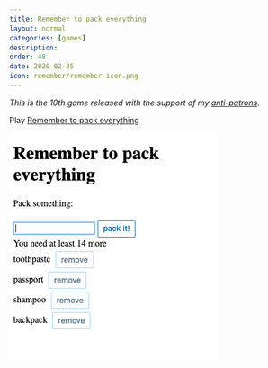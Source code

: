 ```yaml
---
title: Remember to pack everything
layout: normal
categories: [games]
description:
order: 48
date: 2020-02-25
icon: remember/remember-icon.png
---
```


_This is the 10th game released with the support of my [anti-patrons](/anti-patreon)._

<p>Play <a href="/remember/">Remember to pack everything</a></p>

![](remember.png)
